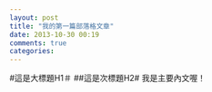 ```yaml
---
layout: post
title: "我的第一篇部落格文章"
date: 2013-10-30 00:19
comments: true
categories: 
---
```

#這是大標題H1＃
##這是次標題H2#
我是主要內文喔！
